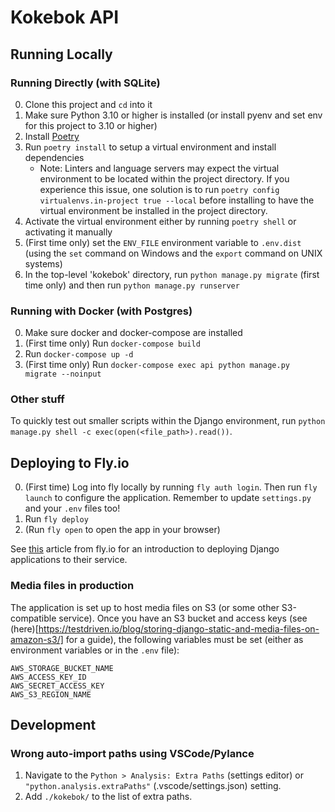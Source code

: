 # Kokebok API


## Running Locally

### Running Directly (with SQLite)
0. Clone this project and `cd` into it
1. Make sure Python 3.10 or higher is installed (or install pyenv and set env for this project to 3.10 or higher)
2. Install [Poetry](https://python-poetry.org/)
3. Run `poetry install` to setup a virtual environment and install dependencies
   * Note: Linters and language servers may expect the virtual environment to be located within the project directory. If you experience this issue, one solution is to run `poetry config virtualenvs.in-project true --local` before installing to have the virtual environment be installed in the project directory.
4. Activate the virtual environment either by running `poetry shell` or activating it manually
5. (First time only) set the `ENV_FILE` environment variable to `.env.dist` (using the `set` command on Windows and the `export` command on UNIX systems)
6. In the top-level 'kokebok' directory, run `python manage.py migrate` (first time only) and then run `python manage.py runserver`

### Running with Docker (with Postgres)
0. Make sure docker and docker-compose are installed
1. (First time only) Run `docker-compose build`
2. Run `docker-compose up -d`
3. (First time only) Run `docker-compose exec api python manage.py migrate --noinput`


### Other stuff
To quickly test out smaller scripts within the Django environment, run `python manage.py shell -c exec(open(<file_path>).read())`.


## Deploying to Fly.io
0. (First time) Log into fly locally by running `fly auth login`. Then run `fly launch` to configure the application. Remember to update `settings.py` and your `.env` files too!
2. Run `fly deploy`
3. (Run `fly open` to open the app in your browser)

See [this](https://fly.io/django-beats/deploying-django-to-production/#deploying-to-fly-io) article from fly.io for an introduction to deploying Django applications to their service.


### Media files in production
The application is set up to host media files on S3 (or some other S3-compatible service). Once you have an S3 bucket and access keys (see (here)[https://testdriven.io/blog/storing-django-static-and-media-files-on-amazon-s3/] for a guide), the following variables must be set (either as environment variables or in the `.env` file):
```
AWS_STORAGE_BUCKET_NAME
AWS_ACCESS_KEY_ID
AWS_SECRET_ACCESS_KEY
AWS_S3_REGION_NAME
```


## Development

### Wrong auto-import paths using VSCode/Pylance
1. Navigate to the `Python > Analysis: Extra Paths` (settings editor) or `"python.analysis.extraPaths"` (.vscode/settings.json) setting.
2. Add `./kokebok/` to the list of extra paths.
